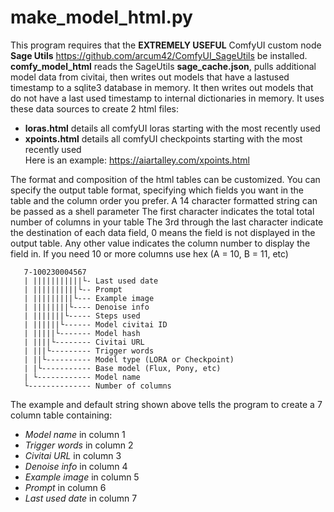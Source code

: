 # make_model_html.py  
 This program requires that the **EXTREMELY USEFUL** ComfyUI custom node **Sage Utils** <https://github.com/arcum42/ComfyUI_SageUtils> be installed.
 **comfy_model_html** reads the SageUtils **sage_cache.json**, pulls additional model data from civitai, then writes out models that have a lastused timestamp to a sqlite3 database in memory.
 It then writes out models that do not have a last used timestamp to internal dictionaries in memory. It uses these data sources to create 2 html files:
 - **loras.html** details all comfyUI loras starting with the most recently used
 - **xpoints.html** details all comfyUI checkpoints starting with the most recently used  
 Here is an example: <https://aiartalley.com/xpoints.html>  
 
 The format and composition of the html tables can be customized.
 You can specify the output table format, specifying which fields you want in the table and the column order you prefer.
 A 14 character formatted string can be passed as a shell parameter
 The first character indicates the total total number of columns in your table
 The 3rd through the last character indicate the destination of each data field, 0 means the field is not displayed in the output table.
 Any other value indicates the column number to display the field in.
 If you need 10 or more columns use hex (A = 10, B = 11, etc)       

       7-100230004567
       | |||||||||||└- Last used date 
	   | ||||||||||└-- Prompt
	   | |||||||||└--- Example image
	   | ||||||||└---- Denoise info
	   | |||||||└----- Steps used
	   | ||||||└------ Model civitai ID
	   | |||||└------- Model hash
	   | ||||└-------- Civitai URL
	   | |||└--------- Trigger words
	   | ||└---------- Model type (LORA or Checkpoint)
	   | |└----------- Base model (Flux, Pony, etc)
	   | └------------ Model name
	   └-------------- Number of columns

 The example and default string shown above tells the program to create a 7 column table containing:
 - *Model name* in column 1
 - *Trigger words* in column 2
 - *Civitai URL* in column 3
 - *Denoise info* in column 4
 - *Example image* in column 5
 - *Prompt* in column 6
 - *Last used date* in column 7
